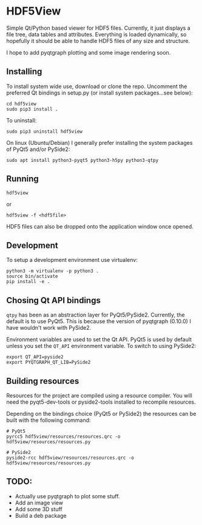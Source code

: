# HDF5View

Simple Qt/Python based viewer for HDF5 files. Currently, it just displays a file tree, data tables and attributes. Everything is loaded dynamically, so hopefully it should be able to handle HDF5 files of any size and structure.

I hope to add pyqtgraph plotting and some image rendering soon.

## Installing

To install system wide use, download or clone the repo. Uncomment the preferred Qt bindings in setup.py (or install system packages...see below):

```
cd hdf5view
sudo pip3 install .
```

To uninstall:

```
sudo pip3 uninstall hdf5view
```

On linux (Ubuntu/Debian) I generally prefer installing the system packages of PyQt5 and/or PySide2:

```
sudo apt install python3-pyqt5 python3-h5py python3-qtpy
```

## Running

```
hdf5view
```

or

```
hdf5view -f <hdf5file>
```

HDF5 files can also be dropped onto the application window once opened.

## Development

To setup a development environment use virtualenv:

```
python3 -m virtualenv -p python3 .
source bin/activate
pip install -e .
```

## Chosing Qt API bindings

`qtpy` has been as an abstraction layer for PyQt5/PySide2. Currently, the default is to use PyQt5. This is because the version of pyqtgraph (0.10.0) I have wouldn't work with PySide2.

Environment variables are used to set the Qt API. PyQt5 is used by default unless you set the `QT_API` environment variable. To switch to using PySide2:

```
export QT_API=pyside2
export PYQTGRAPH_QT_LIB=PySide2
```

## Building resources

Resources for the project are compiled using a resource compiler. You will need the pyqt5-dev-tools or pyside2-tools installed to recompile resources.

Depending on the bindings choice (PyQt5 or PySide2) the resources can be built with the following command:

```
# PyQt5
pyrcc5 hdf5view/resources/resources.qrc -o hdf5view/resources/resources.py

# PySide2
pyside2-rcc hdf5view/resources/resources.qrc -o hdf5view/resources/resources.py
```

## TODO:

* Actually use pyqtgraph to plot some stuff.
* Add an image view
* Add some 3D stuff
* Build a deb package
